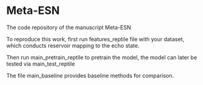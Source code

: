 # Meta-ESN
The code repository of the manuscript Meta-ESN

To reproduce this work, first run features_reptile file with your dataset, which conducts reservoir mapping to the echo state.

Then run main_pretrain_reptile to pretrain the model, the model can later be tested via main_test_reptile

The file main_baseline provides baseline methods for comparison.
